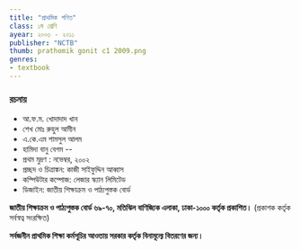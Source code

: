 ```yaml
---
title: "প্রাথমিক গণিত"
class: ১ম শ্রেণি
ayear: ২০০৩ - ২০১১
publisher: "NCTB"
thumb: prathomik gonit c1 2009.png
genres: 
- textbook
---
```

### রচনায়
* আ.ফ.ম. খোদাদাদ খান
* শেখ মোঃ রুহুল আমীন
* এ.কে.এম শামসুল আলম
* হামিদা বানু বেগম
--
* প্রথম মুদ্রণ : নভেম্বর, ২০০২
* প্রচ্ছদ ও চিত্রাঙ্কন: কাজী সাইফুদ্দিন আব্বাস
* কম্পিউটার কম্পোজ: লেজার স্ক্যান লিমিটেড
* ডিজাইন: জাতীয় শিক্ষাক্রম ও পাঠ্যপুস্তক বোর্ড

**জাতীয় শিক্ষাক্রম ও পাঠ্যপুস্তক বোর্ড ৬৯-৭০, মতিঝিল বাণিজ্যিক এলাকা, ঢাকা-১০০০ কর্তৃক প্রকাশিত।**
(প্রকাশক কর্তৃক সর্বস্বত্ব সংরক্ষিত)

**সর্বজনীন প্রাথমিক শিক্ষা কর্মসূচির আওতায় সরকার কর্তৃক বিনামূল্যে বিতরণের জন্য।**